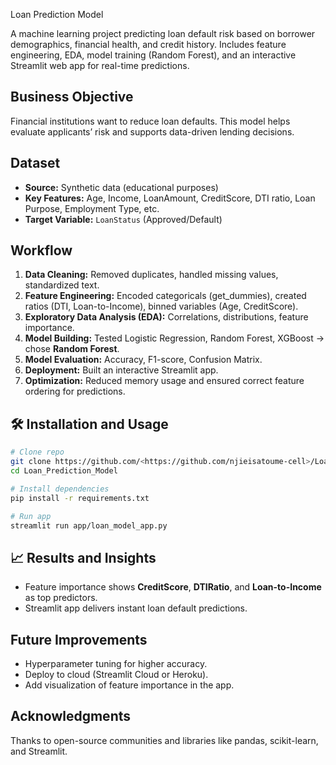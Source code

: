 Loan Prediction Model

A machine learning project predicting loan default risk based on borrower demographics, financial health, and credit history. Includes feature engineering, EDA, model training (Random Forest), and an interactive Streamlit web app for real-time predictions.

##  Business Objective
Financial institutions want to reduce loan defaults. This model helps evaluate applicants’ risk and supports data-driven lending decisions.

##  Dataset
- **Source:** Synthetic data (educational purposes)
- **Key Features:** Age, Income, LoanAmount, CreditScore, DTI ratio, Loan Purpose, Employment Type, etc.
- **Target Variable:** `LoanStatus` (Approved/Default)

##  Workflow
1. **Data Cleaning:** Removed duplicates, handled missing values, standardized text.
2. **Feature Engineering:** Encoded categoricals (get_dummies), created ratios (DTI, Loan-to-Income), binned variables (Age, CreditScore).
3. **Exploratory Data Analysis (EDA):** Correlations, distributions, feature importance.
4. **Model Building:** Tested Logistic Regression, Random Forest, XGBoost → chose **Random Forest**.
5. **Model Evaluation:** Accuracy, F1-score, Confusion Matrix.
6. **Deployment:** Built an interactive Streamlit app.
7. **Optimization:** Reduced memory usage and ensured correct feature ordering for predictions.

## 🛠 Installation and Usage
```bash
# Clone repo
git clone https://github.com/<https://github.com/njieisatoume-cell>/Loan_Prediction_Model.git
cd Loan_Prediction_Model

# Install dependencies
pip install -r requirements.txt

# Run app
streamlit run app/loan_model_app.py
```

## 📈 Results and Insights
- Feature importance shows **CreditScore**, **DTIRatio**, and **Loan-to-Income** as top predictors.
- Streamlit app delivers instant loan default predictions.

## Future Improvements
- Hyperparameter tuning for higher accuracy.
- Deploy to cloud (Streamlit Cloud or Heroku).
- Add visualization of feature importance in the app.

##  Acknowledgments
Thanks to open-source communities and libraries like pandas, scikit-learn, and Streamlit.
